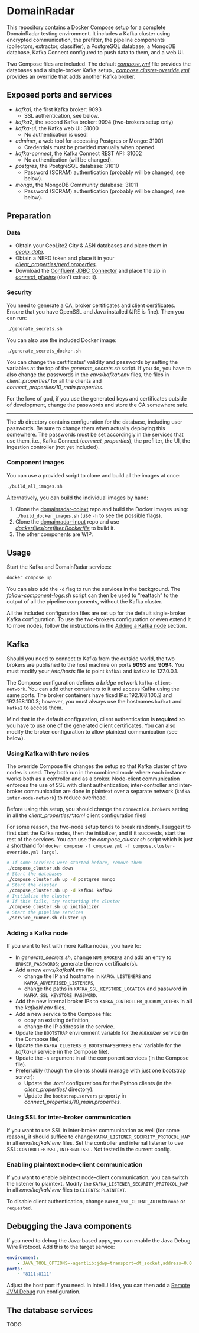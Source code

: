 # DomainRadar

This repository contains a Docker Compose setup for a complete DomainRadar testing environment. It includes a Kafka cluster using encrypted communication, the prefilter, the pipeline components (collectors, extractor, classifier), a PostgreSQL database, a MongoDB database, Kafka Connect configured to push data to them, and a web UI.

Two Compose files are included. The default [*compose.yml*](./compose.yml) file provides the databases and a single-broker Kafka setup., [*compose.cluster-override.yml*](./compose.cluster-override.yml) provides an override that adds another Kafka broker.

## Exposed ports and services

- _kafka1_, the first Kafka broker: 9093
    - SSL authentication, see below.
- _kafka2_, the second Kafka broker: 9094 (two-brokers setup only)
- _kafka-ui_, the Kafka web UI: 31000
    - No authentication is used!
- _adminer_, a web tool for accessing Postgres or Mongo: 31001
    - Credentials must be provided manually when opened.
- _kafka-connect_, the Kafka Connect REST API: 31002
    - No authentication (will be changed).
- _postgres_, the PostgreSQL database: 31010
    - Password (SCRAM) authentication (probably will be changed, see below).
- _mongo_, the MongoDB Community database: 31011
    - Password (SCRAM) authentication (probably will be changed, see below).

## Preparation

### Data

- Obtain your GeoLite2 City & ASN databases and place them in [*geoip\_data*](./geoip_data/).
- Obtain a NERD token and place it in your [*client\_properties/nerd.properties*](./client_properties/nerd.properties).
- Download the [Confluent JDBC Connector](https://www.confluent.io/hub/confluentinc/kafka-connect-jdbc) and place the zip in [*connect\_plugins*](./connect_plugins/) (don't extract it).

### Security

You need to generate a CA, broker certificates and client certificates. Ensure that you have OpenSSL and Java installed (JRE is fine). Then you can run:

```bash
./generate_secrets.sh
``` 

You can also use the included Docker image:

```bash
./generate_secrets_docker.sh
```

You can change the certificates' validity and passwords by setting the variables at the top of the *generate_secrets.sh* script. If you do, you have to also change the passwords in the _envs/kafka\*.env_ files, the files in _client\_properties/_ for all the clients and _connect\_properties/10\_main.properties_.

For the love of god, if you use the generated keys and certificates outside of development, change the passwords and store the CA somewhere safe.

---

The _db_ directory contains configuration for the database, including user passwords. Be sure to change them when actually deploying this somewhere. The passwords must be set accordingly in the services that use them, i.e., Kafka Connect (*connect_properties*), the prefilter, the UI, the ingestion controller (not yet included).

### Component images

You can use a provided script to clone and build all the images at once:
```bash
./build_all_images.sh
```

Alternatively, you can build the individual images by hand:

1. Clone the [domainradar-colext](https://github.com/nesfit/domainradar-colext/) repo and build the Docker images using:  `./build_docker_images.sh` (use `-h` to see the possible flags).
2. Clone the [domainradar-input](https://github.com/nesfit/domainradar-input) repo and use [*dockerfiles/prefilter.Dockerfile*](./dockerfiles/prefilter.Dockerfile) to build it.
3. The other components are WIP.

## Usage

Start the Kafka and DomainRadar services:

```bash
docker compose up
```

You can also add the `-d` flag to run the services in the background. The [*follow-component-logs.sh*](./follow-component-logs.sh) script can then be used to “reattach” to the output of all the pipeline components, without the Kafka cluster.

All the included configuration files are set up for the default single-broker Kafka configuration. To use the two-brokers configuration or even extend it to more nodes, follow the instructions in the [Adding a Kafka node](#adding-a-kafka-node) section.

## Kafka

Should you need to connect to Kafka from the outside world, the two brokers are published to the host machine on ports **9093** and **9094**. You must modify your */etc/hosts* file to point `kafka1` and `kafka2` to 127.0.0.1.

The Compose configuration defines a *bridge* network `kafka-client-network`. You can add other containers to it and access Kafka using the same ports. The broker containers have fixed IPs: 192.168.100.2 and 192.168.100.3; however, you must always use the hostnames `kafka1` and `kafka2` to access them.

Mind that in the default configuration, client authentication is **required** so you have to use one of the generated client certificates. You can also modify the broker configuration to allow plaintext communication (see below).

### Using Kafka with two nodes

The override Compose file changes the setup so that Kafka cluster of two nodes is used. They both run in the combined mode where each instance works both as a controller and as a broker. Node-client communication enforces the use of SSL with client authentication; inter-controller and inter-broker communication are done in plaintext over a separate network (`kafka-inter-node-network`) to reduce overhead.

Before using this setup, you should change the `connection.brokers` setting in all the *client\_properties/\*.toml* client configuration files! 

For some reason, the two-node setup tends to break randomly. I suggest to first start the Kafka nodes, then the initializer, and if it succeeds, start the rest of the services. You can use the *compose_cluster.sh* script which is just a shorthand for `docker compose -f compose.yml -f compose.cluster-override.yml [args]`.

```bash
# If some services were started before, remove them
./compose_cluster.sh down
# Start the databases
./compose_cluster.sh up -d postgres mongo
# Start the cluster
./compose_cluster.sh up -d kafka1 kafka2
# Initialize the cluster
# If this fails, try restarting the cluster
./compose_cluster.sh up initializer
# Start the pipeline services
./service_runner.sh cluster up
```

### Adding a Kafka node

If you want to test with more Kafka nodes, you have to:
- In *generate_secrets.sh*, change `NUM_BROKERS` and add an entry to `BROKER_PASSWORDS`; generate the new certificate(s).
- Add a new _envs/kafka**N**.env_ file:
    - change the IP and hostname in `KAFKA_LISTENERS` and `KAFKA_ADVERTISED_LISTENERS`,
    - change the paths in `KAFKA_SSL_KEYSTORE_LOCATION` and password in `KAFKA_SSL_KEYSTORE_PASSWORD`.
- Add the new internal broker IPs to `KAFKA_CONTROLLER_QUORUM_VOTERS` in **all** the *kafkaN.env* files.
- Add a new service to the Compose file:
    - copy an existing definition,
    - change the IP address in the service.
- Update the `BOOTSTRAP` environment variable for the _initializer_ service (in the Compose file).
- Update the `KAFKA_CLUSTERS_0_BOOTSTRAPSERVERS` env. variable for the _kafka-ui_ service (in the Compose file).
- Update the `-s` argument in all the component services (in the Compose file).
- Preferrably (though the clients should manage with just one bootstrap server):
    - Update the *.toml* configurations for the Python clients (in the *client\_properties/* directory).
    - Update the `bootstrap.servers` property in _connect\_properties/10\_main.properties_.

### Using SSL for inter-broker communication

If you want to use SSL in inter-broker communication as well (for some reason), it should suffice to change `KAFKA_LISTENER_SECURITY_PROTOCOL_MAP` in all *envs/kafkaN.env* files. Set the controller and internal listener to use SSL: `CONTROLLER:SSL,INTERNAL:SSL`. Not tested in the current config.

### Enabling plaintext node-client communication

If you want to enable plaintext node-client communication, you can switch the listener to plaintext. Modify the `KAFKA_LISTENER_SECURITY_PROTOCOL_MAP` in all *envs/kafkaN.env* files to `CLIENTS:PLAINTEXT`.

To disable client authentication, change `KAFKA_SSL_CLIENT_AUTH` to `none` or `requested`.

## Debugging the Java components

If you need to debug the Java-based apps, you can enable the Java Debug Wire Protocol. Add this to the target service:

```yaml
environment:
    - JAVA_TOOL_OPTIONS=-agentlib:jdwp=transport=dt_socket,address=0.0.0.0:8111,server=y,suspend=n
ports:
    - "8111:8111"
```

Adjust the host port if you need. In IntelliJ Idea, you can then add a [Remote JVM Debug](https://www.jetbrains.com/help/idea/tutorial-remote-debug.html#create-run-configurations) run configuration.

## The database services

TODO.
